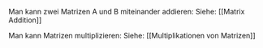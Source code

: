 
Man kann zwei Matrizen A und B miteinander addieren:
Siehe: [[Matrix Addition]]

Man kann Matrizen multiplizieren:
Siehe: [[Multiplikationen von Matrizen]]